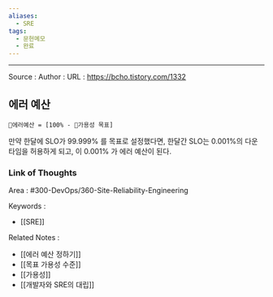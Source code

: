 ```yaml
---
aliases:
  - SRE
tags:
  - 문헌메모
  - 완료
---
```



---


Source : 
Author : 
URL : https://bcho.tistory.com/1332

## 에러 예산
```
에러예산 = [100% - 가용성 목표]
```
만약 한달에 SLO가 99.999% 를 목표로 설정했다면, 한달간 SLO는 0.001%의 다운타임을 허용하게 되고, 이 0.001% 가 에러 예산이 된다.
### Link of Thoughts
Area : #300-DevOps/360-Site-Reliability-Engineering 

Keywords :
- [[SRE]]

Related Notes : 
- [[에러 예산 정하기]]
- [[목표 가용성 수준]]
- [[가용성]]
- [[개발자와 SRE의 대립]]